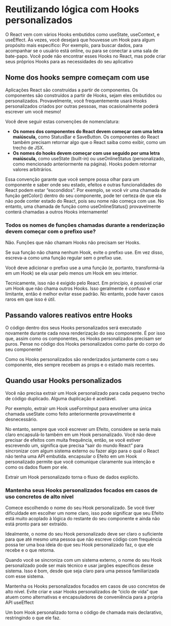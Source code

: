 # Reutilizando lógica com Hooks personalizados

O React vem com vários Hooks embutidos como useState, useContext, e useEffect. Às vezes, você desejará que houvesse um Hook para algum propósito mais específico: Por exemplo, para buscar dados, para acompanhar se o usuário está online, ou para se conectar a uma sala de bate-papo. Você pode não encontrar esses Hooks no React, mas pode criar seus próprios Hooks para as necessidades do seu aplicativo

## Nome dos hooks sempre começam com use

Aplicações React são construídas a partir de componentes. Os componentes são construídos a partir de Hooks, sejam eles embutidos ou personalizados. Provavelmente, você frequentemente usará Hooks personalizados criados por outras pessoas, mas ocasionalmente poderá escrever um você mesmo!

Você deve seguir estas convenções de nomenclatura:

 - **Os nomes dos componentes do React devem começar com uma letra maiúscula,** como StatusBar e SaveButton. Os componentes do React também precisam retornar algo que o React saiba como exibir, como um trecho de JSX.
 - **Os nomes do hooks devem começar com use seguido por uma letra maiúscula,** como useState (built-in) ou useOnlineStatus (personalizado, como mencionado anteriormente na página). Hooks podem retornar valores arbitrários.

Essa convenção garante que você sempre possa olhar para um componente e saber onde seu estado, efeitos e outras funcionalidades do React podem estar “escondidos”. Por exemplo, se você vir uma chamada de função getColor() dentro do seu componente, pode ter certeza de que ela não pode conter estado do React, pois seu nome não começa com use. No entanto, uma chamada de função como useOnlineStatus() provavelmente conterá chamadas a outros Hooks internamente!

### Todos os nomes de funções chamadas durante a renderização devem começar com o prefixo use? 

Não. Funções que não chamam Hooks não precisam ser Hooks.

Se sua função não chama nenhum Hook, evite o prefixo use. Em vez disso, escreva-a como uma função regular sem o prefixo use.

Você deve adicionar o prefixo use a uma função (e, portanto, transformá-la em um Hook) se ela usar pelo menos um Hook em seu interior.

Tecnicamente, isso não é exigido pelo React. Em princípio, é possível criar um Hook que não chama outros Hooks. Isso geralmente é confuso e limitante, então é melhor evitar esse padrão. No entanto, pode haver casos raros em que isso é útil.

## Passando valores reativos entre Hooks 

O código dentro dos seus Hooks personalizados será executado novamente durante cada nova renderização do seu componente. É por isso que, assim como os componentes, os Hooks personalizados precisam ser puros. Pense no código dos Hooks personalizados como parte do corpo do seu componente!

Como os Hooks personalizados são renderizados juntamente com o seu componente, eles sempre recebem as props e o estado mais recentes. 

## Quando usar Hooks personalizados 

Você não precisa extrair um Hook personalizado para cada pequeno trecho de código duplicado. Alguma duplicação é aceitável.

Por exemplo, extrair um Hook useFormInput para envolver uma única chamada useState como feito anteriormente provavelmente é desnecessário.

No entanto, sempre que você escrever um Efeito, considere se seria mais claro encapsulá-lo também em um Hook personalizado. Você não deve precisar de efeitos com muita frequência, então, se você estiver escrevendo um, significa que precisa “sair do mundo React” para sincronizar com algum sistema externo ou fazer algo para o qual o React não tenha uma API embutida. encapsular o Efeito em um Hook personalizado permite que você comunique claramente sua intenção e como os dados fluem por ele.

Extrair um Hook personalizado torna o fluxo de dados explícito. 

### Mantenha seus Hooks personalizados focados em casos de uso concretos de alto nível

Comece escolhendo o nome do seu Hook personalizado. Se você tiver dificuldade em escolher um nome claro, isso pode significar que seu Efeito está muito acoplado à lógica do restante do seu componente e ainda não está pronto para ser extraído.

Idealmente, o nome do seu Hook personalizado deve ser claro o suficiente para que até mesmo uma pessoa que não escreve código com frequência possa ter uma boa ideia do que seu Hook personalizado faz, o que ele recebe e o que retorna.

Quando você se sincroniza com um sistema externo, o nome do seu Hook personalizado pode ser mais técnico e usar jargões específicos desse sistema. Isso é bom, desde que seja claro para uma pessoa familiarizada com esse sistema.

Mantenha os Hooks personalizados focados em casos de uso concretos de alto nível. Evite criar e usar Hooks personalizados de “ciclo de vida” que atuem como alternativas e encapsuladores de conveniência para a própria API useEffect

Um bom Hook personalizado torna o código de chamada mais declarativo, restringindo o que ele faz. 
